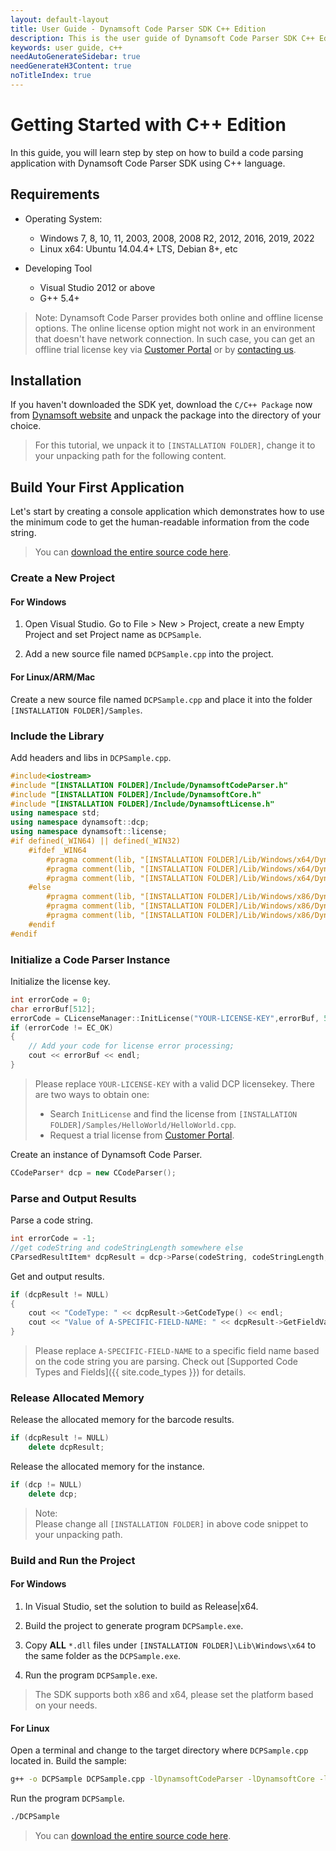 ```yaml
---
layout: default-layout
title: User Guide - Dynamsoft Code Parser SDK C++ Edition
description: This is the user guide of Dynamsoft Code Parser SDK C++ Edition.
keywords: user guide, c++
needAutoGenerateSidebar: true
needGenerateH3Content: true
noTitleIndex: true
---
```


# Getting Started with C++ Edition

In this guide, you will learn step by step on how to build a code parsing application with Dynamsoft Code Parser SDK using C++ language.

## Requirements

- Operating System:
  - Windows 7, 8, 10, 11, 2003, 2008, 2008 R2, 2012, 2016, 2019, 2022
  - Linux x64: Ubuntu 14.04.4+ LTS, Debian 8+, etc

- Developing Tool
  - Visual Studio 2012 or above
  - G++ 5.4+  

>Note:
>Dynamsoft Code Parser provides both online and offline license options. The online license option might not work in an environment that doesn't have network connection. In such case, you can get an offline trial license key via <a href="https://www.dynamsoft.com/customer/license/trialLicense?utm_source=guide&product=dcp&package=desktop" target="_blank">Customer Portal</a> or by <a href="https://www.dynamsoft.com/company/contact/" target="_blank">contacting us</a>.

## Installation

If you haven't downloaded the SDK yet, download the `C/C++ Package` now from <a href="https://www.dynamsoft.com/code-parser/downloads/?utm_source=docs" target="_blank">Dynamsoft website</a> and unpack the package into the directory of your choice.
>For this tutorial, we unpack it to `[INSTALLATION FOLDER]`, change it to your unpacking path for the following content.

## Build Your First Application

Let's start by creating a console application which demonstrates how to use the minimum code to get the human-readable information from the code string.  
> You can <a href="https://github.com/Dynamsoft/code-parser-cpp-samples/blob/main/Samples/HelloWorld/HelloWorld.cpp" target="_blank">download the entire source code here</a>.

### Create a New Project

#### For Windows

1. Open Visual Studio. Go to File > New > Project, create a new Empty Project and set Project name as `DCPSample`.

2. Add a new source file named `DCPSample.cpp` into the project.

#### For Linux/ARM/Mac

Create a new source file named `DCPSample.cpp` and place it into the folder `[INSTALLATION FOLDER]/Samples`.

### Include the Library

Add headers and libs in `DCPSample.cpp`.

```cpp
#include<iostream>
#include "[INSTALLATION FOLDER]/Include/DynamsoftCodeParser.h"
#include "[INSTALLATION FOLDER]/Include/DynamsoftCore.h"
#include "[INSTALLATION FOLDER]/Include/DynamsoftLicense.h"
using namespace std;
using namespace dynamsoft::dcp;
using namespace dynamsoft::license;
#if defined(_WIN64) || defined(_WIN32)
    #ifdef _WIN64
        #pragma comment(lib, "[INSTALLATION FOLDER]/Lib/Windows/x64/DynamsoftCodeParserx64.lib")
        #pragma comment(lib, "[INSTALLATION FOLDER]/Lib/Windows/x64/DynamsoftCorex64.lib")
        #pragma comment(lib, "[INSTALLATION FOLDER]/Lib/Windows/x64/DynamsoftLicensex64.lib")
    #else
        #pragma comment(lib, "[INSTALLATION FOLDER]/Lib/Windows/x86/DynamsoftCodeParserx86.lib")
        #pragma comment(lib, "[INSTALLATION FOLDER]/Lib/Windows/x86/DynamsoftCorex86.lib")
        #pragma comment(lib, "[INSTALLATION FOLDER]/Lib/Windows/x86/DynamsoftLicensex86.lib")
    #endif
#endif
```

### Initialize a Code Parser Instance

Initialize the license key.

```cpp
int errorCode = 0;
char errorBuf[512];
errorCode = CLicenseManager::InitLicense("YOUR-LICENSE-KEY",errorBuf, 512);
if (errorCode != EC_OK)
{
    // Add your code for license error processing;
    cout << errorBuf << endl;
}
```

>Please replace `YOUR-LICENSE-KEY` with a valid DCP licensekey. There are two ways to obtain one:
>- Search `InitLicense` and find the license from `[INSTALLATION FOLDER]/Samples/HelloWorld/HelloWorld.cpp`.
>- Request a trial license from <a href="https://www.dynamsoft.com/customer/license/trialLicense?utm_source=guide&product=dcp&package=desktop" target="_blank">Customer Portal</a>.

Create an instance of Dynamsoft Code Parser.

```cpp
CCodeParser* dcp = new CCodeParser();
```

### Parse and Output Results

Parse a code string.

```cpp
int errorCode = -1;
//get codeString and codeStringLength somewhere else
CParsedResultItem* dcpResult = dcp->Parse(codeString, codeStringLength, "", &errorCode);
```

Get and output results.

```cpp
if (dcpResult != NULL)
{
    cout << "CodeType: " << dcpResult->GetCodeType() << endl;
    cout << "Value of A-SPECIFIC-FIELD-NAME: " << dcpResult->GetFieldValue("A-SPECIFIC-FIELD-NAME") << endl;
}
```

>Please replace `A-SPECIFIC-FIELD-NAME` to a specific field name based on the code string you are parsing. Check out [Supported Code Types and Fields]({{ site.code_types }}) for details.

### Release Allocated Memory

Release the allocated memory for the barcode results.

```cpp
if (dcpResult != NULL)           
    delete dcpResult;
```

Release the allocated memory for the instance.

```cpp
if (dcp != NULL)           
    delete dcp;
```

>Note:  
Please change all `[INSTALLATION FOLDER]` in above code snippet to your unpacking path.

### Build and Run the Project

#### For Windows

1. In Visual Studio, set the solution to build as Release\|x64.

2. Build the project to generate program `DCPSample.exe`.

3. Copy **ALL** `*.dll` files under `[INSTALLATION FOLDER]\Lib\Windows\x64` to the same folder as the `DCPSample.exe`.

4. Run the program `DCPSample.exe`.

>The SDK supports both x86 and x64, please set the platform based on your needs.

#### For Linux

Open a terminal and change to the target directory where `DCPSample.cpp` located in. Build the sample:

```bash
g++ -o DCPSample DCPSample.cpp -lDynamsoftCodeParser -lDynamsoftCore -lDynamsoftLicense -L ../Lib/Linux -Wl,-rpath=../Lib/Linux -std=c++11
```

Run the program `DCPSample`.

```bash
./DCPSample
```

> You can <a href="https://github.com/Dynamsoft/code-parser-cpp-samples/blob/main/Samples/HelloWorld/HelloWorld.cpp" target="_blank">download the entire source code here</a>.
